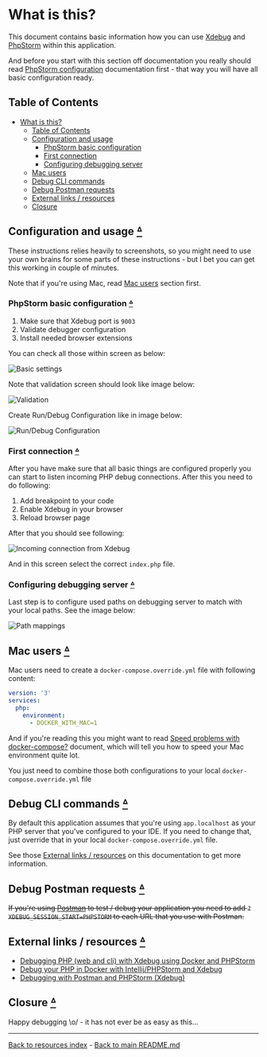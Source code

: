 # What is this?

This document contains basic information how you can use [Xdebug](https://xdebug.org/)
and [PhpStorm](https://www.jetbrains.com/phpstorm/) within this application.

And before you start with this section off documentation you really should read
[PhpStorm configuration](PHPSTORM.md) documentation first - that way you will
have all basic configuration ready.

## Table of Contents

* [What is this?](#what-is-this)
  * [Table of Contents](#table-of-contents)
  * [Configuration and usage](#configuration-and-usage-table-of-contents)
    * [PhpStorm basic configuration](#phpstorm-basic-configuration-table-of-contents)
    * [First connection](#first-connection-table-of-contents)
    * [Configuring debugging server](#configuring-debugging-server-table-of-contents)
  * [Mac users](#mac-users-table-of-contents)
  * [Debug CLI commands](#debug-cli-commands-table-of-contents)
  * [Debug Postman requests](#debug-postman-requests-table-of-contents)
  * [External links / resources](#external-links--resources-table-of-contents)
  * [Closure](#closure-table-of-contents)

## Configuration and usage [ᐞ](#table-of-contents)

These instructions relies heavily to screenshots, so you might need to use
your own brains for some parts of these instructions - but I bet you can get
this working in couple of minutes.

Note that if you're using Mac, read [Mac users](#mac-users-table-of-contents)
section first.

### PhpStorm basic configuration [ᐞ](#table-of-contents)

1) Make sure that Xdebug port is `9003`
2) Validate debugger configuration
3) Install needed browser extensions

You can check all those within screen as below:

![Basic settings](images/xdebug_01.png)

Note that validation screen should look like image below:

![Validation](images/xdebug_02.png)

Create Run/Debug Configuration like in image below:

![Run/Debug Configuration](images/xdebug_03.png)

### First connection [ᐞ](#table-of-contents)

After you have make sure that all basic things are configured properly you can
start to listen incoming PHP debug connections. After this you need to do
following:

1) Add breakpoint to your code
2) Enable Xdebug in your browser
3) Reload browser page

After that you should see following:

![Incoming connection from Xdebug](images/xdebug_04.png)

And in this screen select the correct `index.php` file.

### Configuring debugging server [ᐞ](#table-of-contents)

Last step is to configure used paths on debugging server to match with your
local paths. See the image below:

![Path mappings](images/xdebug_05.png)

## Mac users [ᐞ](#table-of-contents)

Mac users need to create a `docker-compose.override.yml` file with following
content:

```yaml
version: '3'
services:
  php:
    environment:
      - DOCKER_WITH_MAC=1
```

And if you're reading this you might want to read [Speed problems with docker-compose?](SPEED_UP_DOCKER_COMPOSE.md)
document, which will tell you how to speed your Mac environment quite lot.

You just need to combine those both configurations to your local
`docker-compose.override.yml` file

## Debug CLI commands [ᐞ](#table-of-contents)

By default this application assumes that you're using `app.localhost` as your
PHP server that you've configured to your IDE. If you need to change that, just
override that in your local `docker-compose.override.yml` file.

See those [External links / resources](#external-links--resources-table-of-contents)
on this documentation to get more information.

## Debug Postman requests [ᐞ](#table-of-contents)

~~If you're using [Postman](https://www.getpostman.com/) to test / debug your
application you need to add `?XDEBUG_SESSION_START=PHPSTORM` to each URL
that you use with Postman.~~

## External links / resources [ᐞ](#table-of-contents)

* [Debugging PHP (web and cli) with Xdebug using Docker and PHPStorm](https://thecodingmachine.io/configuring-xdebug-phpstorm-docker)
* [Debug your PHP in Docker with Intellij/PHPStorm and Xdebug](https://gist.github.com/jehaby/61a89b15571b4bceee2417106e80240d)
* [Debugging with Postman and PHPStorm (Xdebug)](https://www.thinkbean.com/drupal-development-blog/debugging-postman-and-phpstorm-xdebug)

## Closure [ᐞ](#table-of-contents)

Happy debugging \o/ - it has not ever be as easy as this...

---

[Back to resources index](README.md) - [Back to main README.md](../README.md)

